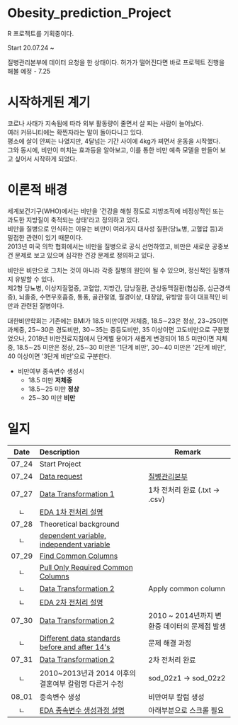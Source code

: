 # Obesity_prediction_Project

R 프로젝트를 기획중이다.

Start 20.07.24 ~

질병관리본부에 데이터 요청을 한 상태이다.
허가가 떨어진다면 바로 프로젝트 진행을 해볼 예정 - 7.25

# 시작하게된 계기
코로나 사태가 지속됨에 따라 외부 활동량이 줄면서 살 찌는 사람이 늘어났다.<br>
여러 커뮤니티에는 확찐자라는 말이 돌아다니고 있다.<br>
평소에 살이 안찌는 나였지만, 4달넘는 기간 사이에 4kg가 찌면서 운동을 시작했다.<br>
그와 동시에, 비만이 미치는 효과등을 알아보고, 이를 통한 비만 예측 모델을 만들어 보고 싶어서 시작하게 되었다.

# 이론적 배경
세계보건기구(WHO)에서는 비만을 '건강을 해칠 정도로 지방조직에 비정상적인 또는 과도한 지방질이 축적되는 상태'라고 정의하고 있다. <br>
비만을 질병으로 인식하는 이유는 비만이 여러가지 대사성 질환(당뇨병, 고혈압 등)과 밀접한 관련이 있기 때문이다.<br>
2013년 미국 의학 협회에서는 비만을 질병으로 공식 선언하였고, 비만은 새로운 공중보건 문제로 보고 있으며 심각한 건강 문제로 정의하고 있다.<br>


비만은 비만으로 그치는 것이 아니라 각종 질병의 원인이 될 수 있으며, 정신적인 질병까지 유발할 수 있다.<br>
제2형 당뇨병, 이상지질혈증, 고혈압, 지방간, 담낭질환, 관상동맥질환(협심증, 심근경색증), 뇌졸중, 수면무호흡증, 통풍, 골관절염, 월경이상, 대장암, 유방암 등이 대표적인 비만과 관련된 질병이다.

대한비만학회는 기존에는 BMI가 18.5 미만이면 저체중, 18.5∼23은 정상, 23~25이면 과체중, 25∼30은 경도비만, 30∼35는 중등도비만, 35 이상이면 고도비만으로 구분했었으나, 2018년 비만진료지침에서 단계별 용어가 새롭게 변경되어 18.5 미만이면 저체중, 18.5∼25 미만은 정상, 25∼30 미만은 '1단계 비만', 30∼40 미만은 '2단계 비만', 40 이상이면 '3단계 비만'으로 구분한다.
- 비만여부 종속변수 생성시
  - 18.5 미만 **저체중**
  - 18.5∼25 미만 **정상**
  - 25∼30 미만 **비만**
# 일지
|Date|Description|Remark|
|:---:|:---|---|
|07_24|Start Project||
|07_24|[Data request](./Progress_img/README.md)|[질병관리본부](https://chs.cdc.go.kr/chs/rdr/rdrInfoProcessMain.do)|
|07_27|[Data Transformation 1](./EDA/1차_전처리)|1차 전처리 완료 (.txt -> .csv)|
|ㄴ|[EDA 1차 전처리 설명](./EDA)||
|07_28|Theoretical background||
|ㄴ|[dependent variable, independent variable](./EDA/README.md)||
|07_29|[Find Common Columns](./data/원시자료_이용지침서)||
|ㄴ|[Pull Only Required Common Columns](./data/README.md)||
|ㄴ|[Data Transformation 2](./EDA/2차_전처리)|Apply common column |
|ㄴ|[EDA 2차 전처리 설명](./EDA)||
|07_30|[Data Transformation 2](./EDA/2차_전처리)|2010 ~ 2014년까지 변환중 데이터의 문제점 발생|
|ㄴ|[Different data standards before and after 14's](https://github.com/cpprhtn/Obesity_prediction_Project/tree/master/data/Different_data%20_standards)|문제 해결 과정|
|07_31|[Data Transformation 2](./EDA/2차_전처리)|2차 전처리 완료|
|ㄴ|2010~2013년과 2014 이후의 결혼여부 칼럼명 다른거 수정|sod_02z1 -> sod_02z2|
|08_01|종속변수 생성|비만여부 칼럼 생성|
|ㄴ|[EDA 종속변수 생성과정 설명](./EDA)|아래부분으로 스크롤 필요|
